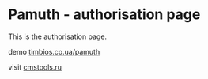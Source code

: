 # Pamuth - authorisation page

This is the authorisation page.

demo [timbios.co.ua/pamuth](https://timbios.co.ua/pamuth/)

visit [cmstools.ru](https://cmstools.ru/)
